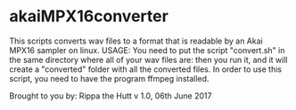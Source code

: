 # akaiMPX16converter
This scripts converts wav files to a format that is readable by
an Akai MPX16 sampler on linux.
USAGE:
   You need to put the script "convert.sh" in the same directory where all of your wav
   files are: then you run it, and it will create a "converted" folder
   with all the converted files.
   In order to use this script, you need to have the program ffmpeg installed.

   Brought to you by:
   Rippa the Hutt
   v 1.0, 06th June 2017
